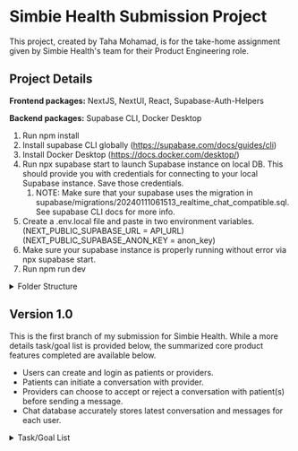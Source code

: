 # Simbie Health Submission Project

This project, created by Taha Mohamad, is for the take-home assignment given by Simbie Health's team for their Product Engineering role.

## Project Details
**Frontend packages:** NextJS, NextUI, React, Supabase-Auth-Helpers

**Backend packages:** Supabase CLI, Docker Desktop

1. Run npm install
2. Install supabase CLI globally (https://supabase.com/docs/guides/cli)
3. Install Docker Desktop (https://docs.docker.com/desktop/)
4. Run npx supabase start to launch Supabase instance on local DB. This should provide you with credentials for connecting to your local Supabase instance. Save those credentials.
   1. NOTE: Make sure that your supabase uses the migration in supabase/migrations/20240111061513_realtime_chat_compatible.sql. See supabase CLI docs for more info.
5. Create a .env.local file and paste in two environment variables. (NEXT_PUBLIC_SUPABASE_URL = API_URL) (NEXT_PUBLIC_SUPABASE_ANON_KEY = anon_key)
6. Make sure your supabase instance is properly running without error via npx supabase start.
7. Run npm run dev

<details>
<summary>Folder Structure</summary>
<ul>
    <li>
    <details><summary><code>/app</code></summary>
    <ul>
        <li><code>/auth</code> <em>NOT A PAGE</em>
            <ul>
                <li><code>callback</code>: api route used for supabase-auth via magic-links or verification links/codes</li>
                <li><code>signout</code>: api route used for supabase logout</li>
            </ul>
        </li>
        <li><code>/components</code> <em>NOT A PAGE</em>
            <ul>
                <li>Reusable UI components for chat, navbar, and signup/login</li>
            </ul>
        </li>
        <li><code>/patient</code>
            <ul>
                <li>Protected pages for patient UI. Homepage features dashboard, has subsequent pages like /messages</li>
            </ul>
        </li>
        <li><code>/provider</code>
            <ul>
                <li>Protected pages for provider UI. Homepage features dashboard, has subsequent pages like /messages</li>
            </ul>
        </li>
        <li><code>/signin</code>
            <ul>
                <li>Single page portal for providers and patients to signup/login</li>
            </ul>
        </li>
        <li><code>utils</code> <em>NOT A PAGE</em>
            <ul>
                <li>Server-sided functions for interacting with Supabase, categorized by product function (i.e. account.tsx, chat_utils.tsx)</li>
            </ul>
        </li>
    </ul>
    </details>
    </li>
    <li><code>/supabase</code>: All configs for running supabase instance locally **(you shouldn't have to touch this)**</li>
    <li><code>/types</code>: Types from supabase database **(you shouldn't have to touch this)**</li>
    <li><code>middleware.ts</code>: verifies user auth before page-load and redirects accordingly, standard with NextJS</li>
</ul>
</details>


## Version 1.0
This is the first branch of my submission for Simbie Health. While a more details task/goal list is provided below, the summarized core product features completed are available below.

- Users can create and login as patients or providers.
- Patients can initiate a conversation with provider.
- Providers can choose to accept or reject a conversation with patient(s) before sending a message.
- Chat database accurately stores latest conversation and messages for each user.

<details>
<summary>Task/Goal List</summary>
<ul>
    <li><input type="checkbox" checked disabled> Landing page for anyone who visits the website</li>
    <li><input type="checkbox" checked disabled> Account creation/signup pages, separated by Provider or Patient</li>
    <li><input type="checkbox" checked disabled> Supabase project setup</li>
    <li><input type="checkbox" disabled> Supabase auth
        <ul>
            <li><input type="checkbox" checked disabled> Middleware.tsx that verifies user's auth w/ Supabase project</li>
            <li><input type="checkbox" checked disabled> Middleware.tsx properly redirects users from protected pages depending on auth and provider/patient role</li>
            <li><input type="checkbox" checked disabled> Account creation and login properly verifies with Supabase and stores session in browser client</li>
            <li><input type="checkbox" checked disabled> User can logout + session cookies fully removed from client side</li>
            <li><input type="checkbox" disabled> Forgot password</li>
            <li><input type="checkbox" disabled> Verify email on account creation</li>
        </ul>
    </li>
    <li><input type="checkbox" disabled> Supabase Database
        <ul>
            <li><input type="checkbox" checked disabled> Created 'chat' table for storing conversations between provider and patient</li>
            <li><input type="checkbox" disabled> Implemented separate profile tables for patients and providers</li>
            <li><input type="checkbox" disabled> Implemented actual roles between providers and patients for RLS (currently just checks if user metadata for patient/provider status)</li>
        </ul>
    </li>
    <li><input type="checkbox" disabled> Chat UI & functions
        <ul>
            <li><input type="checkbox" checked disabled> Patient can create chat with provider with providerID
                <ul>
                    <li><input type="checkbox" checked disabled> New chat is successfully created in database</li>
                    <li><input type="checkbox" checked disabled> Patients can view all chats in the database such that their user_id matches column 'patient_id'</li>
                    <li><input type="checkbox" checked disabled> After first patient message, conversation cannot continue without approval/response from provider</li>
                </ul>
            </li>
            <li><input type="checkbox" checked disabled> Providers can view chats and message requests
                <ul>
                    <li><input type="checkbox" checked disabled> Providers can 'accept' message requests, initiating full conversation UI between patient and provider</li>
                    <li><input type="checkbox" checked disabled> New patient and provider messages in existing conversations are properly reflected in database</li>
                </ul>
            </li>
            <li><input type="checkbox" checked disabled> On load or refresh, messages UI updates with latest convos and messages from users
                <ul>
                    <li><input type="checkbox" checked disabled> User can switch between conversations via UI</li>
                    <li><input type="checkbox" checked disabled> UI updates with latest conversation messages as selected by UI</li>
                    <li><input type="checkbox" disabled> Messages UI has real-time link with chats database.
                        <ul>
                            <li><input type="checkbox" disabled> New chats and messages load instantly on user application, do not require refresh</li>
                        </ul>
                    </li>
                </ul>
            </li>
        </ul>
    </li>
    <li><input type="checkbox" disabled> Quality of life upgrades (these will be the goals for version 2.0)
        <ul>
            <li><input type="checkbox" disabled> First-time login - profile updates
                <ul>
                    <li><input type="checkbox" disabled> Patients can update their profile with medical information
                        <ul>
                            <li><input type="checkbox" disabled> Supabase profile table updated to reflect this</li>
                        </ul>
                    </li>
                    <li><input type="checkbox" disabled> Providers can update their profile with specialties (i.e. Mental health, hormonal, reproductive, etc.)
                        <ul>
                            <li><input type="checkbox" disabled> Supabase provider profile table updates to reflect this</li>
                        </ul>
                    </li>
                </ul>
            </li>
            <li><input type="checkbox" disabled> New UI for starting conversations
                <ul>
                    <li><input type="checkbox" disabled> Patients first categorize/choose an issue</li>
                    <li><input type="checkbox" disabled> Patients can choose from live-updated list of providers whose profiles match that category/specialty/issue</li>
                    <li><input type="checkbox" disabled> Additional filtering by state/insurances accepted</li>
                </ul>
            </li>
            <li><input type="checkbox" disabled> Real-time conversation and chat updates
                <ul>
                    <li><input type="checkbox" disabled> UI reflects messages or conversations unread by user</li>
                </ul>
            </li>
            <li><input type="checkbox" disabled> Additional formats for conversation
                <ul>
                    <li><input type="checkbox" disabled> Update message format table to enable additional formats</li>
                    <li><input type="checkbox" disabled> Implement Supabase storage API for saving media</li>
                    <li><input type="checkbox" disabled> Users can attach images/items</li>
                    <li><input type="checkbox" disabled> Voice messages
                        <ul>
                            <li><input type="checkbox" disabled> Voice messages are auto transcribed</li>
                        </ul>
                    </li>
                </ul>
            </li>
            <li><input type="checkbox" disabled> Additional sections for a 'full platform'
                <ul>
                    <li><input type="checkbox" disabled> UI for patients to make appointments with providers</li>
                    <li><input type="checkbox" disabled> Provider availability stored in database (linked to appointment creation UI)</li>
                    <li><input type="checkbox" disabled> Providers can see all their upcoming appointments and accept/deny appointment requests</li>
                </ul>
            </li>
        </ul>
    </li>
</ul>

</details>